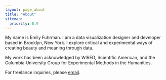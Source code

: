 ```yaml
---
layout: page_about
title: "About"
sitemap:
  priority: 0.9
---
```

My name is Emily Fuhrman. I am a data visualization designer and developer based in Brooklyn, New York. I explore critical and experimental ways of creating beauty and meaning through data.

My work has been acknowledged by WIRED, Scientific American, and the Columbia University Group for Experimental Methods in the Humanities.

For freelance inquiries, please [email](mailto:emily.c.fuhrman@gmail.com). 